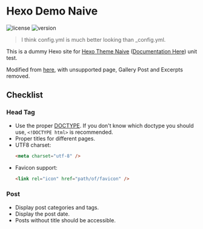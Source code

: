 # Hexo Demo Naive

![license](https://img.shields.io/github/license/Chenrt-ggx/HexoDemoNaive)
![version](https://img.shields.io/github/package-json/v/Chenrt-ggx/HexoDemoNaive)

> I think config.yml is much better looking than \_config.yml.

This is a dummy Hexo site for [Hexo Theme Naive](https://github.com/Chenrt-ggx/HexoThemeNaive) ([Documentation Here](https://chenrt-ggx.github.io/category/Hexo/1)) unit test.

Modified from [here](https://github.com/hexojs/hexo-theme-unit-test), with unsupported page, Gallery Post and Excerpts removed.

## Checklist

### Head Tag

- Use the proper [DOCTYPE](https://en.wikipedia.org/wiki/Document_Type_Declaration).
  If you don't know which doctype you should use, `<!DOCTYPE html>` is recommended.
- Proper titles for different pages.
- UTF8 charset:
  ```html
  <meta charset="utf-8" />
  ```
- Favicon support:
  ```html
  <link rel="icon" href="path/of/favicon" />
  ```

### Post

- Display post categories and tags.
- Display the post date.
- Posts without title should be accessible.
